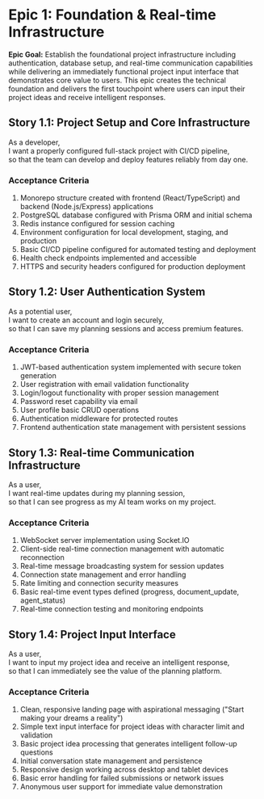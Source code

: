 # Epic 1: Foundation & Real-time Infrastructure

**Epic Goal:** Establish the foundational project infrastructure including authentication, database setup, and real-time communication capabilities while delivering an immediately functional project input interface that demonstrates core value to users. This epic creates the technical foundation and delivers the first touchpoint where users can input their project ideas and receive intelligent responses.

## Story 1.1: Project Setup and Core Infrastructure

As a developer,  
I want a properly configured full-stack project with CI/CD pipeline,  
so that the team can develop and deploy features reliably from day one.

### Acceptance Criteria
1. Monorepo structure created with frontend (React/TypeScript) and backend (Node.js/Express) applications
2. PostgreSQL database configured with Prisma ORM and initial schema
3. Redis instance configured for session caching
4. Environment configuration for local development, staging, and production
5. Basic CI/CD pipeline configured for automated testing and deployment
6. Health check endpoints implemented and accessible
7. HTTPS and security headers configured for production deployment

## Story 1.2: User Authentication System

As a potential user,  
I want to create an account and login securely,  
so that I can save my planning sessions and access premium features.

### Acceptance Criteria
1. JWT-based authentication system implemented with secure token generation
2. User registration with email validation functionality
3. Login/logout functionality with proper session management
4. Password reset capability via email
5. User profile basic CRUD operations
6. Authentication middleware for protected routes
7. Frontend authentication state management with persistent sessions

## Story 1.3: Real-time Communication Infrastructure

As a user,  
I want real-time updates during my planning session,  
so that I can see progress as my AI team works on my project.

### Acceptance Criteria
1. WebSocket server implementation using Socket.IO
2. Client-side real-time connection management with automatic reconnection
3. Real-time message broadcasting system for session updates
4. Connection state management and error handling
5. Rate limiting and connection security measures
6. Basic real-time event types defined (progress, document_update, agent_status)
7. Real-time connection testing and monitoring endpoints

## Story 1.4: Project Input Interface

As a user,  
I want to input my project idea and receive an intelligent response,  
so that I can immediately see the value of the planning platform.

### Acceptance Criteria
1. Clean, responsive landing page with aspirational messaging ("Start making your dreams a reality")
2. Simple text input interface for project ideas with character limit and validation
3. Basic project idea processing that generates intelligent follow-up questions
4. Initial conversation state management and persistence
5. Responsive design working across desktop and tablet devices
6. Basic error handling for failed submissions or network issues
7. Anonymous user support for immediate value demonstration
